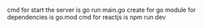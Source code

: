 cmd for start the server is go run main.go
create for go module for dependencies is go.mod 
cmd for reactjs is npm run dev